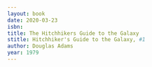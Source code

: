 ```yaml
---
layout: book
date: 2020-03-23
isbn: 
title: The Hitchhikers Guide to the Galaxy 
stitle: Hitchhiker's Guide to the Galaxy, #1
author: Douglas Adams
year: 1979
---
```

